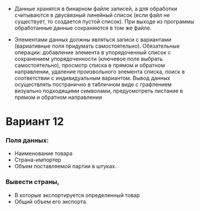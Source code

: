 - Данные хранятся в бинарном файле записей, а для обработки считываются
в двусвязный линейный список (если файл не существует, то создается пустой
список). При выходе из программы обработанные данные сохраняются в том же
файле. 
<!-- - Имя файла с данными должно передаваться программе при ее запуске
(через параметры функции main()). Если параметры пользователем при запуске
программы не заданы, имя файла вводится с клавиатуры.  -->
- Элементами данных должны являться записи с вариантами (вариативные поля придумать
самостоятельно). Обязательные операции: добавление элемента в
упорядоченный список с сохранением упорядоченности (ключевое поле выбрать
самостоятельно), просмотр списка в прямом и обратном направлении, удаление
произвольного элемента списка, поиск в соответствии с индивидуальным
вариантом. Вывод данных осуществлять постранично в табличном виде с
графлением визуально подходящими символами, предусмотреть листание в
прямом и обратном направлении


# Вариант 12
### Поля данных: 
* Наименование товара
* Страна-импортер 
* Объем поставляемой партии в штуках. 
### Вывести страны, 
* В которые экспортируется определенный товар
* Общий объем его экспорта.